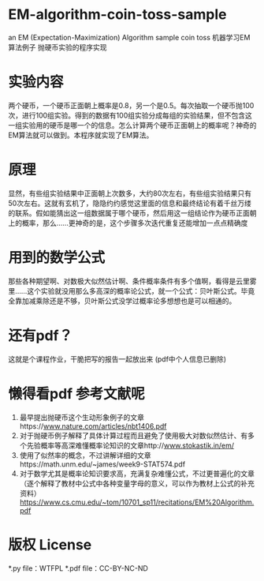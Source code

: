 # EM-algorithm-coin-toss-sample
an EM (Expectation-Maximization) Algorithm sample coin toss 机器学习EM算法例子 抛硬币实验的程序实现

# 实验内容
两个硬币，一个硬币正面朝上概率是0.8，另一个是0.5。每次抽取一个硬币抛100次，进行100组实验。得到的数据有100组实验分成每组的实验结果，但不包含这一组实验用的硬币是哪一个的信息。怎么计算两个硬币正面朝上的概率呢？神奇的EM算法就可以做到。本程序就实现了EM算法。

# 原理
显然，有些组实验结果中正面朝上次数多，大约80次左右，有些组实验结果只有50次左右。这就有玄机了，隐隐约约感觉这里面的信息和最终结论有着千丝万缕的联系。假如能猜出这一组数据属于哪个硬币，然后用这一组结论作为硬币正面朝上的概率，那么……更神奇的是，这个步骤多次迭代重复还能增加一点点精确度

# 用到的数学公式
那些各种期望啊、对数极大似然估计啊、条件概率条件有多个值啊，看得是云里雾里……这个实验就没用那么多高深的概率论公式，就一个公式：贝叶斯公式。毕竟全靠加减乘除还是不够，贝叶斯公式没学过概率论多想想也是可以相通的。

# 还有pdf？
这就是个课程作业，干脆把写的报告一起放出来 (pdf中个人信息已删除)

# 懒得看pdf 参考文献呢
1. 最早提出抛硬币这个生动形象例子的文章https://www.nature.com/articles/nbt1406.pdf
2. 对于抛硬币例子解释了具体计算过程而且避免了使用极大对数似然估计、有多个先验概率等高深难懂概率论知识的文章http://www.stokastik.in/em/
3. 使用了似然率的概念，不过讲解详细的文章https://math.unm.edu/~james/week9-STAT574.pdf
4. 对于数学尤其是概率论知识要求高，充满复杂难懂公式，不过更普遍化的文章（逐个解释了教材中公式中各种变量字母的意义，可以作为教材上公式的补充资料）https://www.cs.cmu.edu/~tom/10701_sp11/recitations/EM%20Algorithm.pdf

# 版权 License
*.py file：WTFPL
*.pdf file：CC-BY-NC-ND

